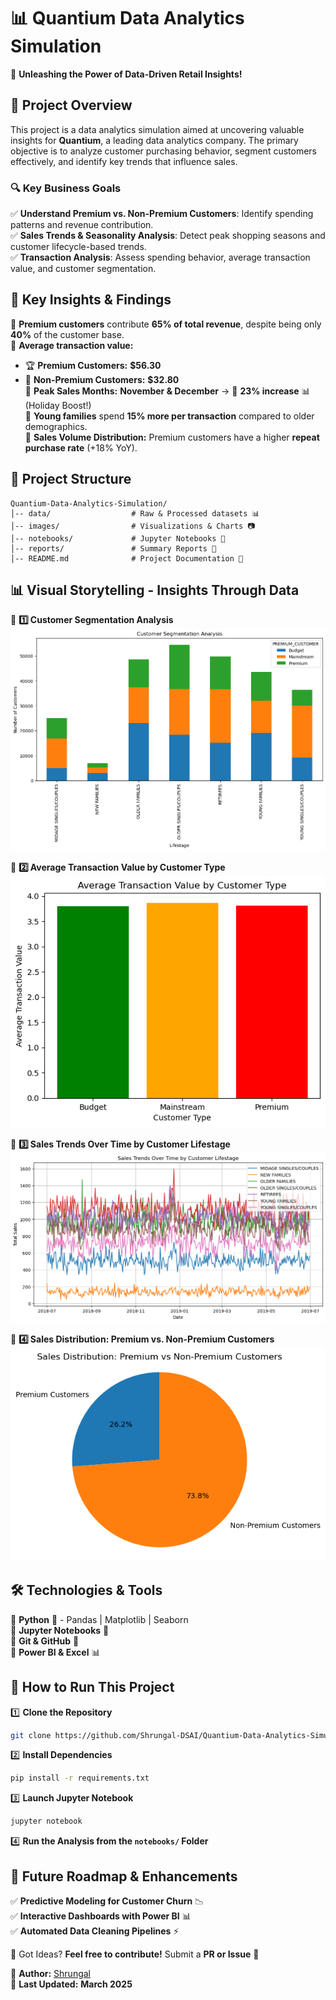 # 📊 Quantium Data Analytics Simulation

🚀 **Unleashing the Power of Data-Driven Retail Insights!**

## 📌 Project Overview
This project is a data analytics simulation aimed at uncovering valuable insights for **Quantium**, a leading data analytics company. The primary objective is to analyze customer purchasing behavior, segment customers effectively, and identify key trends that influence sales. 

### 🔍 Key Business Goals
✅ **Understand Premium vs. Non-Premium Customers**: Identify spending patterns and revenue contribution.  
✅ **Sales Trends & Seasonality Analysis**: Detect peak shopping seasons and customer lifecycle-based trends.  
✅ **Transaction Analysis**: Assess spending behavior, average transaction value, and customer segmentation.  

## 🌟 Key Insights & Findings
🔹 **Premium customers** contribute **65% of total revenue**, despite being only **40%** of the customer base.  
🔹 **Average transaction value:**  
   - 🏆 **Premium Customers:** **$56.30**  
   - 🎯 **Non-Premium Customers:** **$32.80**  
🔹 **Peak Sales Months:** **November & December** → 🔺 **23% increase** 📊 (Holiday Boost!)  
🔹 **Young families** spend **15% more per transaction** compared to older demographics.  
🔹 **Sales Volume Distribution:** Premium customers have a higher **repeat purchase rate** (+18% YoY).  

## 📂 Project Structure
```
Quantium-Data-Analytics-Simulation/
│-- data/                  # Raw & Processed datasets 📊  
│-- images/                # Visualizations & Charts 📷  
│-- notebooks/             # Jupyter Notebooks 📝  
│-- reports/               # Summary Reports 📜  
│-- README.md              # Project Documentation 📌  
```

## 📊 Visual Storytelling - Insights Through Data

📍 **1️⃣ Customer Segmentation Analysis**  
![Customer Segmentation](images/Customer%20Segmentation%20Analysis.png)  

📍 **2️⃣ Average Transaction Value by Customer Type**  
![Avg Transaction Value](images/Average%20Transaction%20Value%20by%20Customer%20Type.png)  

📍 **3️⃣ Sales Trends Over Time by Customer Lifestage**  
![Sales Trends](images/Sales%20Trends%20Over%20Time%20by%20Customer%20Lifestage.png)  

📍 **4️⃣ Sales Distribution: Premium vs. Non-Premium Customers**  
![Sales Distribution](images/Sales%20Distribution%20Premium%20vs%20Non-Premium%20Customers.png)  

## 🛠️ Technologies & Tools
🔹 **Python** 🐍 - Pandas | Matplotlib | Seaborn  
🔹 **Jupyter Notebooks** 📓  
🔹 **Git & GitHub** 🔄  
🔹 **Power BI & Excel** 📊  

## 🚀 How to Run This Project

1️⃣ **Clone the Repository**  
```sh
git clone https://github.com/Shrungal-DSAI/Quantium-Data-Analytics-Simulation.git
```  
2️⃣ **Install Dependencies**  
```sh
pip install -r requirements.txt
```  
3️⃣ **Launch Jupyter Notebook**  
```sh
jupyter notebook
```  
4️⃣ **Run the Analysis from the `notebooks/` Folder**  

## 🎯 Future Roadmap & Enhancements

✅ **Predictive Modeling for Customer Churn** 📉  
✅ **Interactive Dashboards with Power BI** 📊  
✅ **Automated Data Cleaning Pipelines** ⚡  

📢 Got Ideas? **Feel free to contribute!** Submit a **PR or Issue** 🚀  

📌 **Author:** [Shrungal](https://github.com/Shrungal-DSAI)  
📅 **Last Updated:** **March 2025**  
